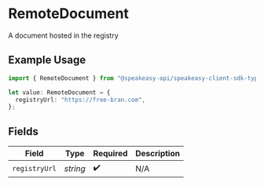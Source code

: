 # RemoteDocument

A document hosted in the registry

## Example Usage

```typescript
import { RemoteDocument } from "@speakeasy-api/speakeasy-client-sdk-typescript/sdk/models/shared";

let value: RemoteDocument = {
  registryUrl: "https://free-bran.com",
};
```

## Fields

| Field              | Type               | Required           | Description        |
| ------------------ | ------------------ | ------------------ | ------------------ |
| `registryUrl`      | *string*           | :heavy_check_mark: | N/A                |